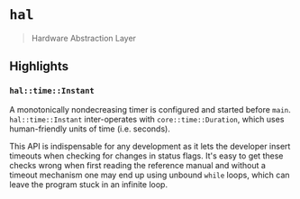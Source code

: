 # `hal`

> Hardware Abstraction Layer

## Highlights

### `hal::time::Instant`

A monotonically nondecreasing timer is configured and started before `main`.
`hal::time::Instant` inter-operates with `core::time::Duration`, which uses
human-friendly units of time (i.e. seconds).

This API is indispensable for any development as it lets the developer insert
timeouts when checking for changes in status flags. It's easy to get these
checks wrong when first reading the reference manual and without a timeout
mechanism one may end up using unbound `while` loops, which can leave the
program stuck in an infinite loop.
